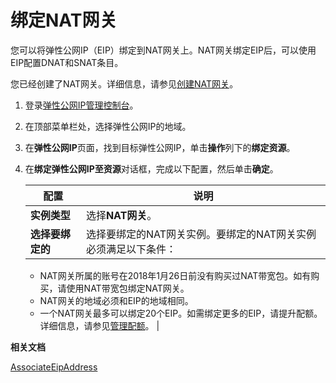 # 绑定NAT网关

您可以将弹性公网IP（EIP）绑定到NAT网关上。NAT网关绑定EIP后，可以使用EIP配置DNAT和SNAT条目。

您已经创建了NAT网关。详细信息，请参见[创建NAT网关](/intl.zh-CN/NAT网关实例/创建NAT网关.md)。

1.  登录[弹性公网IP管理控制台](https://vpc.console.aliyun.com/eip)。

2.  在顶部菜单栏处，选择弹性公网IP的地域。

3.  在**弹性公网IP**页面，找到目标弹性公网IP，单击**操作**列下的**绑定资源**。

4.  在**绑定弹性公网IP至资源**对话框，完成以下配置，然后单击**确定**。

    |配置|说明|
    |--|--|
    |**实例类型**|选择**NAT网关**。|
    |**选择要绑定的**|选择要绑定的NAT网关实例。要绑定的NAT网关实例必须满足以下条件：

    -   NAT网关所属的账号在2018年1月26日前没有购买过NAT带宽包。如有购买，请使用NAT带宽包绑定NAT网关。
    -   NAT网关的地域必须和EIP的地域相同。
    -   一个NAT网关最多可以绑定20个EIP。如需绑定更多的EIP，请提升配额。详细信息，请参见[管理配额](/intl.zh-CN/用户指南/管理配额.md)。 |


**相关文档**  


[AssociateEipAddress](/intl.zh-CN/API参考/弹性公网IP/AssociateEipAddress.md)

